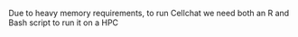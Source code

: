 Due to heavy memory requirements, to run Cellchat we need both an R and Bash script to run it on a HPC
